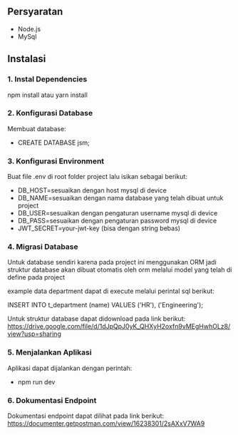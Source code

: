 ## Persyaratan
- Node.js 
- MySql

## Instalasi
### 1. Instal Dependencies

npm install atau yarn install

### 2. Konfigurasi Database

Membuat database:
- CREATE DATABASE jsm;

### 3. Konfigurasi Environment

Buat file .env di root folder project lalu isikan sebagai berikut:

- DB_HOST=sesuaikan dengan host mysql di device
- DB_NAME=sesuaikan dengan nama database yang telah dibuat untuk project
- DB_USER=sesuaikan dengan pengaturan username mysql di device
- DB_PASS=sesuaikan dengan pengaturan password mysql di device
- JWT_SECRET=your-jwt-key (bisa dengan string bebas)

### 4. Migrasi Database

Untuk database sendiri karena pada project ini menggunakan ORM jadi struktur database akan dibuat otomatis oleh orm melalui model yang telah di define pada project

example data department dapat di execute melalui perintal sql berikut:

INSERT INTO t_department (name) VALUES ('HR'), ('Engineering');

Untuk struktur database dapat didownload pada link berikut:
https://drive.google.com/file/d/1dJpQpJ0yK_QHXyH2oxfn9vMEgHwhOLz8/view?usp=sharing

### 5. Menjalankan Aplikasi

Aplikasi dapat dijalankan dengan perintah:
- npm run dev

### 6. Dokumentasi Endpoint

Dokumentasi endpoint dapat dilihat pada link berikut:
https://documenter.getpostman.com/view/16238301/2sAXxV7WA9